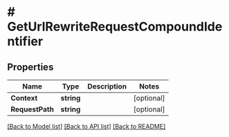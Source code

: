 # # GetUrlRewriteRequestCompoundIdentifier


## Properties 


Name | Type | Description | Notes
------------ | ------------- | ------------- | -------------
**Context**| **string** |   | [optional]
**RequestPath**| **string** |   | [optional]


[[Back to Model list]](../../README.md#models) [[Back to API list]](../../README.md#endpoints) [[Back to README]](../../README.md)

